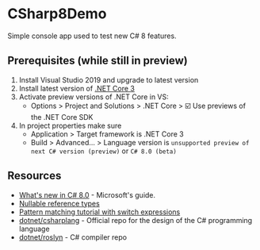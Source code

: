 # CSharp8Demo

Simple console app used to test new C# 8 features.

## Prerequisites (while still in preview)

1. Install Visual Studio 2019 and upgrade to latest version
2. Install latest version of [.NET Core 3](https://dotnet.microsoft.com/download/dotnet-core/3.0)
3. Activate preview versions of .NET Core in VS:
    - Options > Project and Solutions > .NET Core > ☑️ Use previews of the .NET Core SDK
4. In project properties make sure
    - Application > Target framework is .NET Core 3
    - Build > Advanced... > Language version is `unsupported preview of next C# version (preview)` or `C# 8.0 (beta)`
    
## Resources

- [What's new in C# 8.0](https://docs.microsoft.com/en-us/dotnet/csharp/whats-new/csharp-8) - Microsoft's guide.
- [Nullable reference types](https://docs.microsoft.com/en-us/dotnet/csharp/nullable-references)
- [Pattern matching tutorial with switch expressions](https://docs.microsoft.com/en-us/dotnet/csharp/tutorials/pattern-matching)
- [dotnet/csharplang](https://github.com/dotnet/csharplang) - Official repo for the design of the C# programming language
- [dotnet/roslyn](https://github.com/dotnet/roslyn) - C# compiler repo
